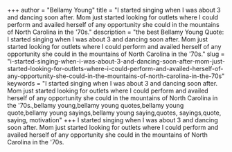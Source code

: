 +++
author = "Bellamy Young"
title = "I started singing when I was about 3 and dancing soon after. Mom just started looking for outlets where I could perform and availed herself of any opportunity she could in the mountains of North Carolina in the '70s."
description = "the best Bellamy Young Quote: I started singing when I was about 3 and dancing soon after. Mom just started looking for outlets where I could perform and availed herself of any opportunity she could in the mountains of North Carolina in the '70s."
slug = "i-started-singing-when-i-was-about-3-and-dancing-soon-after-mom-just-started-looking-for-outlets-where-i-could-perform-and-availed-herself-of-any-opportunity-she-could-in-the-mountains-of-north-carolina-in-the-70s"
keywords = "I started singing when I was about 3 and dancing soon after. Mom just started looking for outlets where I could perform and availed herself of any opportunity she could in the mountains of North Carolina in the '70s.,bellamy young,bellamy young quotes,bellamy young quote,bellamy young sayings,bellamy young saying,quotes, sayings,quote, saying, motivation"
+++
I started singing when I was about 3 and dancing soon after. Mom just started looking for outlets where I could perform and availed herself of any opportunity she could in the mountains of North Carolina in the '70s.
